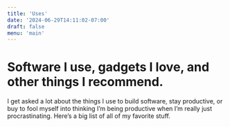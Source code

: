 ```yaml
---
title: 'Uses'
date: '2024-06-29T14:11:02-07:00'
draft: false
menu: 'main'
---
```


# Software I use, gadgets I love, and other things I recommend.

I get asked a lot about the things I use to build software, stay productive, or buy to fool myself into thinking I’m being productive when I’m really just procrastinating. Here’s a big list of all of my favorite stuff.

